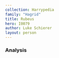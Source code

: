 ```yaml
---
collection: Harrypedia
family: "Hagrid"
title: Rubeus
hero: I0079
author: Luke Schierer
layout: person
---
```



### Analysis


